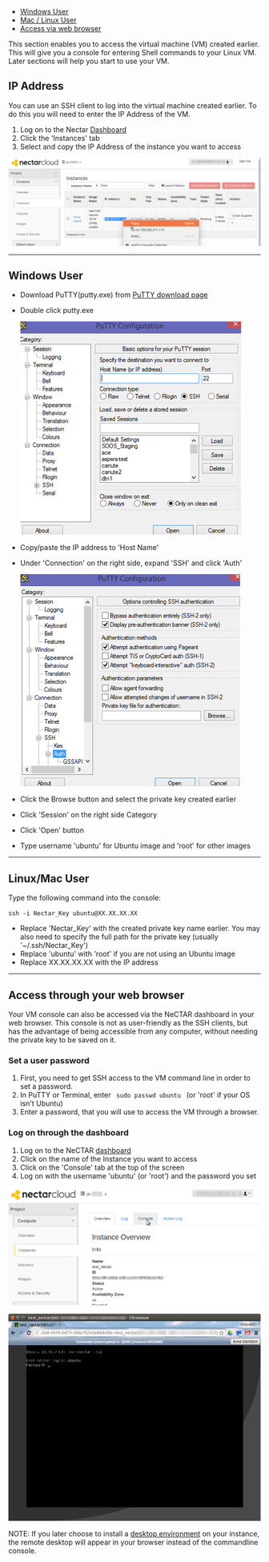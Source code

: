 - [Windows User](#Windows)
- [Mac / Linux User](#unix)
- [Access via web browser](#password)


This section enables you to access the virtual machine (VM) created earlier.
This will give you a console for entering Shell commands to your Linux VM.
Later sections will help you start to use your VM.

## IP Address

You can use an SSH client to log into the virtual machine created earlier.
To do this you will need to enter the IP Address of the VM.

1. Log on to the Nectar [Dashboard][dashboard]
1. Click the 'Instances' tab
1. Select and copy the IP Address of the instance you want to access

![`ipaddress`](images/ipaddress.png)

---

## Windows User <a name="Windows"></a>

- Download PuTTY(putty.exe) from [PuTTY download page][putty]
- Double click putty.exe

  ![`putty1`](images/putty1.png)

- Copy/paste the IP address to 'Host Name'
- Under 'Connection' on the right side, expand 'SSH' and click 'Auth'

  ![`putty2`](images/putty2.png)

- Click the Browse button and select the private key created earlier
- Click 'Session' on the right side Category
- Click 'Open' button
- Type username 'ubuntu' for Ubuntu image and 'root' for other images

---

## Linux/Mac User <a name="unix"></a>

Type the following command into the console:

```
ssh -i Nectar_Key ubuntu@XX.XX.XX.XX
```

- Replace 'Nectar_Key' with the created private key name earlier. You may also
 need to specify the full path for the private key (usually '~/.ssh/Nectar_Key')
- Replace 'ubuntu' with 'root' if you are not using an Ubuntu image
- Replace XX.XX.XX.XX with the IP address

---

## Access through your web browser <a name="password"></a>

Your VM console can also be accessed via the NeCTAR dashboard in your web browser.
This console is not as user-friendly as the SSH clients, but has the advantage of 
being accessible from any computer, without needing the private key to be saved on it.

### Set a user password

1. First, you need to get SSH access to the VM command line in order to set a password.
1. In PuTTY or Terminal, enter `  sudo passwd ubuntu  ` (or 'root' if your OS isn't Ubuntu)
1. Enter a password, that you will use to access the VM through a browser.

### Log on through the dashboard

1. Log on to the NeCTAR [dashboard][dashboard]
1. Click on the name of the Instance you want to access
1. Click on the 'Console' tab at the top of the screen
1. Log on with the username 'ubuntu' (or 'root') and the password you set

![`click`](images/click_console.png)

![`login`](images/console_login.png)

NOTE:
If you later choose to install a [desktop environment][desktop] on your instance, the remote
desktop will appear in your browser instead of the commandline console.


[putty]: http://www.chiark.greenend.org.uk/~sgtatham/putty/download.html
[dashboard]: https://dashboard.rc.nectar.org.au/
[desktop]: http://training.nectar.org.au/package07/sections/remoteDesktop.html


